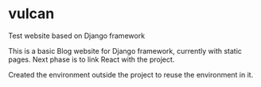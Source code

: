 # vulcan
Test website based on Django framework

This is a basic Blog website for Django framework, currently with static pages.
Next phase is to link React with the project.

Created the environment outside the project to reuse the environment in it. 